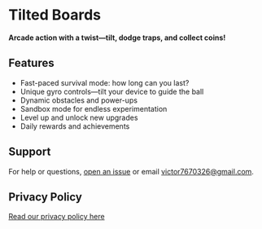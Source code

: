 # Tilted Boards

**Arcade action with a twist—tilt, dodge traps, and collect coins!**

## Features
- Fast-paced survival mode: how long can you last?
- Unique gyro controls—tilt your device to guide the ball
- Dynamic obstacles and power-ups
- Sandbox mode for endless experimentation
- Level up and unlock new upgrades
- Daily rewards and achievements

## Support
For help or questions, [open an issue](https://github.com/VictoryCATiii3/Tilted_Board/issues) or email victor7670326@gmail.com.

## Privacy Policy
[Read our privacy policy here](https://github.com/VictoryCATiii3/Tilted_Board/blob/main/PRIVACY.md)
